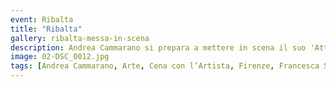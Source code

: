 ```yaml
---
event: Ribalta
title: "Ribalta"
gallery: ribalta-messa-in-scena
description: Andrea Cammarano si prepara a mettere in scena il suo 'Atto Pittorico'.
image: 02-DSC_0012.jpg
tags: [Andrea Cammarano, Arte, Cena con l’Artista, Firenze, Francesca Sante, La retroguardia a piedi scalzi, Lettura, Performance, Pittura, Poesia, Poyet Bellico, Ribalta, Samuel Angus McGehee, Teatro]
---
```



